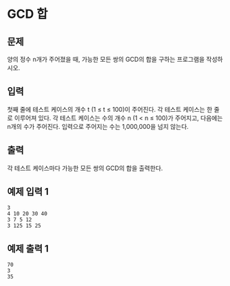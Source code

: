 # GCD 합

## 문제
양의 정수 n개가 주어졌을 때, 가능한 모든 쌍의 GCD의 합을 구하는 프로그램을 작성하시오.

## 입력
첫째 줄에 테스트 케이스의 개수 t (1 ≤ t ≤ 100)이 주어진다. 각 테스트 케이스는 한 줄로 이루어져 있다. 각 테스트 케이스는 수의 개수 n (1 < n ≤ 100)가 주어지고, 다음에는 n개의 수가 주어진다. 입력으로 주어지는 수는 1,000,000을 넘지 않는다.

## 출력
각 테스트 케이스마다 가능한 모든 쌍의 GCD의 합을 출력한다.

## 예제 입력 1
```
3
4 10 20 30 40
3 7 5 12
3 125 15 25
```

## 예제 출력 1
```
70
3
35
```